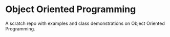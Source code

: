 # Object Oriented Programming
A scratch repo with examples and class demonstrations on Object Oriented Programming.